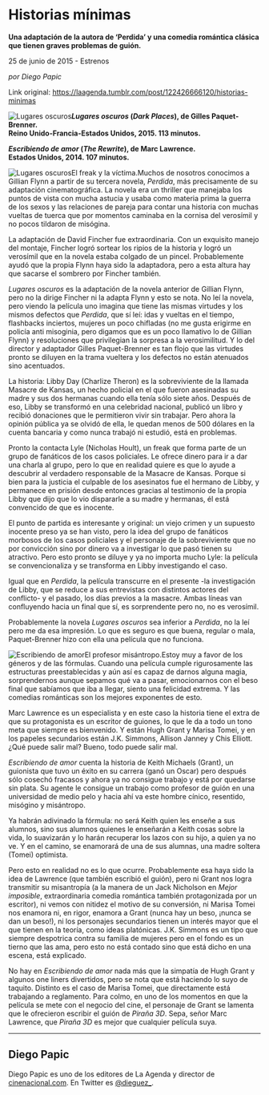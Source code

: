 # Historias mínimas

**Una adaptación de la autora de ‘Perdida’ y una comedia romántica clásica que tienen graves problemas de guión.**

25 de junio de 2015 - Estrenos

_por Diego Papic_

Link original: https://laagenda.tumblr.com/post/122426666120/historias-minimas

![Lugares oscuros](https://64.media.tumblr.com/4db8e299ff5b9a7d6e1f3ed10e375b81/tumblr_inline_pk06qt911b1t6q87u_500.jpg)***Lugares oscuros* (*Dark Places*), de Gilles Paquet-Brenner.  
 Reino Unido-Francia-Estados Unidos, 2015. 113 minutos.**

***Escribiendo de amor* (*The Rewrite*), de Marc Lawrence.  
 Estados Unidos, 2014. 107 minutos.**

![Lugares oscuros](https://64.media.tumblr.com/4db8e299ff5b9a7d6e1f3ed10e375b81/tumblr_inline_pk06qt911b1t6q87u_500.jpg)El freak y la víctima.Muchos de nosotros conocimos a Gillian Flynn a partir de su tercera novela, *Perdida*, más precisamente de su adaptación cinematográfica. La novela era un thriller que manejaba los puntos de vista con mucha astucia y usaba como materia prima la guerra de los sexos y las relaciones de pareja para contar una historia con muchas vueltas de tuerca que por momentos caminaba en la cornisa del verosímil y no pocos tildaron de misógina.

La adaptación de David Fincher fue extraordinaria. Con un exquisito manejo del montaje, Fincher logró sortear los ripios de la historia y logró un verosímil que en la novela estaba colgado de un pincel. Probablemente ayudó que la propia Flynn haya sido la adaptadora, pero a esta altura hay que sacarse el sombrero por Fincher también.

*Lugares oscuros* es la adaptación de la novela anterior de Gillian Flynn, pero no la dirige Fincher ni la adapta Flynn y esto se nota. No leí la novela, pero viendo la película uno imagina que tiene las mismas virtudes y los mismos defectos que *Perdida*, que sí leí: idas y vueltas en el tiempo, flashbacks inciertos, mujeres un poco chifladas (no me gusta erigirme en policía anti misoginia, pero digamos que es un poco llamativo lo de Gillian Flynn) y resoluciones que privilegian la sorpresa a la verosimilitud. Y lo del director y adaptador Gilles Paquet-Brenner es tan flojo que las virtudes pronto se diluyen en la trama vueltera y los defectos no están atenuados sino acentuados.

La historia: Libby Day (Charlize Theron) es la sobreviviente de la llamada Masacre de Kansas, un hecho policial en el que fueron asesinadas su madre y sus dos hermanas cuando ella tenía sólo siete años. Después de eso, Libby se transformó en una celebridad nacional, publicó un libro y recibió donaciones que le permitieron vivir sin trabajar. Pero ahora la opinión pública ya se olvidó de ella, le quedan menos de 500 dólares en la cuenta bancaria y como nunca trabajó ni estudió, está en problemas.

Pronto la contacta Lyle (Nicholas Hoult), un freak que forma parte de un grupo de fanáticos de los casos policiales. Le ofrece dinero para ir a dar una charla al grupo, pero lo que en realidad quiere es que lo ayude a descubrir al verdadero responsable de la Masacre de Kansas. Porque si bien para la justicia el culpable de los asesinatos fue el hermano de Libby, y permanece en prisión desde entonces gracias al testimonio de la propia Libby que dijo que lo vio dispararle a su madre y hermanas, él está convencido de que es inocente.

El punto de partida es interesante y original: un viejo crimen y un supuesto inocente preso ya se han visto, pero la idea del grupo de fanáticos morbosos de los casos policiales y el personaje de la sobreviviente que no por convicción sino por dinero va a investigar lo que pasó tienen su atractivo. Pero esto pronto se diluye y ya no importa mucho Lyle: la película se convencionaliza y se transforma en Libby investigando el caso.

Igual que en *Perdida*, la película transcurre en el presente -la investigación de Libby, que se reduce a sus entrevistas con distintos actores del conflicto- y el pasado, los días previos a la masacre. Ambas líneas van confluyendo hacia un final que sí, es sorprendente pero no, no es verosímil.

Probablemente la novela *Lugares oscuros* sea inferior a *Perdida*, no la leí pero me da esa impresión. Lo que es seguro es que buena, regular o mala, Paquet-Brenner hizo con ella una película que no funciona.

![Escribiendo de amor](https://64.media.tumblr.com/ca7f2e2e229355d1edbe8bbd028a2939/tumblr_inline_pk06qtm1Pf1t6q87u_500.jpg)El profesor misántropo.Estoy muy a favor de los géneros y de las fórmulas. Cuando una película cumple rigurosamente las estructuras preestablecidas y aún así es capaz de darnos alguna magia, sorprendernos aunque sepamos qué va a pasar, emocionarnos con el beso final que sabíamos que iba a llegar, siento una felicidad extrema. Y las comedias románticas son los mejores exponentes de esto.

Marc Lawrence es un especialista y en este caso la historia tiene el extra de que su protagonista es un escritor de guiones, lo que le da a todo un tono meta que siempre es bienvenido. Y están Hugh Grant y Marisa Tomei, y en los papeles secundarios están J.K. Simmons, Allison Janney y Chis Elliott. ¿Qué puede salir mal? Bueno, todo puede salir mal.

*Escribiendo de amor* cuenta la historia de Keith Michaels (Grant), un guionista que tuvo un éxito en su carrera (ganó un Oscar) pero después sólo cosechó fracasos y ahora ya no consigue trabajo y está por quedarse sin plata. Su agente le consigue un trabajo como profesor de guión en una universidad de medio pelo y hacia ahí va este hombre cínico, resentido, misógino y misántropo.

Ya habrán adivinado la fórmula: no será Keith quien les enseñe a sus alumnos, sino sus alumnos quienes le enseñarán a Keith cosas sobre la vida, lo suavizarán y lo harán recuperar los lazos con su hijo, a quien ya no ve. Y en el camino, se enamorará de una de sus alumnas, una madre soltera (Tomei) optimista.

Pero esto en realidad no es lo que ocurre. Probablemente esa haya sido la idea de Lawrence (que también escribió el guión), pero ni Grant nos logra transmitir su misantropía (a la manera de un Jack Nicholson en *Mejor imposible*, extraordinaria comedia romántica también protagonizada por un escritor), ni vemos con nitidez el motivo de su conversión, ni Marisa Tomei nos enamora ni, en rigor, enamora a Grant (nunca hay un beso, ¡nunca se dan un beso!), ni los personajes secundarios tienen un interés mayor que el que tienen en la teoría, como ideas platónicas. J.K. Simmons es un tipo que siempre despotrica contra su familia de mujeres pero en el fondo es un tierno que las ama, pero esto no está contado sino que está dicho en una escena, está explicado.

No hay en *Escribiendo de amor* nada más que la simpatía de Hugh Grant y algunos one liners divertidos, pero se nota que está haciendo lo suyo de taquito. Distinto es el caso de Marisa Tomei, que directamente está trabajando a reglamento. Para colmo, en uno de los momentos en que la película se mete con el negocio del cine, el personaje de Grant se lamenta que le ofrecieron escribir el guión de *Piraña 3D*. Sepa, señor Marc Lawrence, que *Piraña 3D* es mejor que cualquier película suya.



---

 Diego Papic
------------

 Diego Papic es uno de los editores de La Agenda y director de [cinenacional.com](http://www.cinenacional.com). En Twitter es [@dieguez\_](http://www.twitter.com/dieguez_). 

